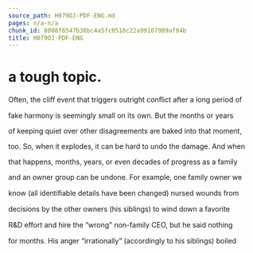 ```yaml
---
source_path: H079OJ-PDF-ENG.md
pages: n/a-n/a
chunk_id: 8008f6547b38bc4a5fc0510c22a99167989af84b
title: H079OJ-PDF-ENG
---
```

# a tough topic.

Often, the cliﬀ event that triggers outright conﬂict after a long period of

fake harmony is seemingly small on its own. But the months or years

of keeping quiet over other disagreements are baked into that moment,

too. So, when it explodes, it can be hard to undo the damage. And when

that happens, months, years, or even decades of progress as a family

and an owner group can be undone. For example, one family owner we

know (all identiﬁable details have been changed) nursed wounds from

decisions by the other owners (his siblings) to wind down a favorite

R&D eﬀort and hire the “wrong” non-family CEO, but he said nothing

for months. His anger “irrationally” (accordingly to his siblings) boiled
